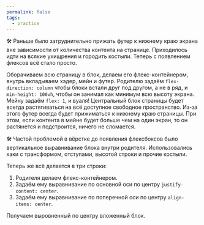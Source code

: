 ```yaml
---
permalink: false
tags:
  - practice
---
```


🛠 Раньше было затруднительно прижать футер к нижнему краю экрана вне зависимости от количества контента на странице. Приходилось идти на всякие ухищрения и городить костыли. Теперь с появлением флексов всё стало просто.

Оборачиваем всю страницу в блок, делаем его флекс-контейнером, внутрь вкладываем хэдер, мейн и футер. Родителю задаём `flex-direction: column` чтобы блоки встали друг под другом, а не в ряд, и `min-height: 100vh`, чтобы он занимал как минимум всю высоту экрана. Мейну задаём `flex: 1`, и вуаля! Центральный блок страницы будет всегда растягиваться на всё доступное свободное пространство. Из-за этого футер всегда будет прижиматься к нижнему краю страницы. При этом, если контента в мейне будет больше чем на один экран, то он растянется и подстроится, ничего не сломается.

🛠 Частой проблемой в вёрстке до появления флексбоксов было вертикальное выравнивание блока внутри родителя. Использовались хаки с трансформом, отступами, высотой строки и прочие костыли.

Теперь же всё делается в три строки:

1. Родителя делаем флекс-контейнером.
2. Задаём ему выравнивание по основной оси по центру `justify-content: center`.
3. Задаём ему выравнивание по поперечной оси по центру `align-items: center`.

Получаем выровненный по центру вложенный блок.
